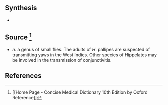 ## Synthesis
- 
## Source [^1]
- $n$. a genus of small flies. The adults of $H$. pallipes are suspected of transmitting yaws in the West Indies. Other species of Hippelates may be involved in the transmission of conjunctivitis.
## References

[^1]: [[Home Page - Concise Medical Dictionary 10th Edition by Oxford Reference]]